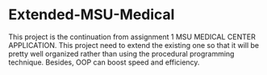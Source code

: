 # Extended-MSU-Medical

This project is the continuation from assignment 1 MSU MEDICAL CENTER APPLICATION. This project need to extend the existing one so that it will be pretty well organized rather than using the procedural programming technique. Besides, OOP can boost speed and efficiency.
